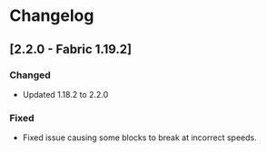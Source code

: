 # Changelog

## [2.2.0 - Fabric 1.19.2]

### Changed
- Updated 1.18.2 to 2.2.0

### Fixed
- Fixed issue causing some blocks to break at incorrect speeds.